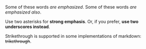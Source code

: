 Some of these words *are emphasized*.
Some of these words _are emphasized also_.

Use two asterisks for **strong emphasis**.
Or, if you prefer, __use two underscores instead__.

Strikethrough is supported in some implementations of markdown: ~~trikethrough~~.